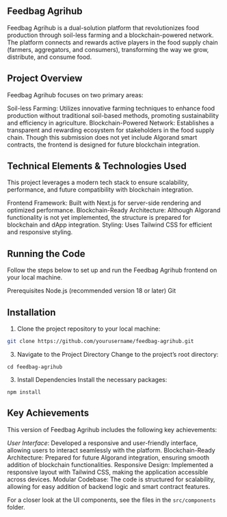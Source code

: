 ## **Feedbag Agrihub**

Feedbag Agrihub is a dual-solution platform that revolutionizes food production through soil-less farming and a blockchain-powered network. The platform connects and rewards active players in the food supply chain (farmers, aggregators, and consumers), transforming the way we grow, distribute, and consume food.


## **Project Overview**
Feedbag Agrihub focuses on two primary areas:

Soil-less Farming: Utilizes innovative farming techniques to enhance food production without traditional soil-based methods, promoting sustainability and efficiency in agriculture.
Blockchain-Powered Network: Establishes a transparent and rewarding ecosystem for stakeholders in the food supply chain. Though this submission does not yet include Algorand smart contracts, the frontend is designed for future blockchain integration.

## **Technical Elements & Technologies Used**
This project leverages a modern tech stack to ensure scalability, performance, and future compatibility with blockchain integration.

Frontend Framework: Built with Next.js for server-side rendering and optimized performance.
Blockchain-Ready Architecture: Although Algorand functionality is not yet implemented, the structure is prepared for blockchain and dApp integration.
Styling: Uses Tailwind CSS for efficient and responsive styling.

## **Running the Code**
Follow the steps below to set up and run the Feedbag Agrihub frontend on your local machine.

Prerequisites
Node.js (recommended version 18 or later)
Git


## **Installation**

1. Clone the project repository to your local machine:

```bash 
git clone https://github.com/yourusername/feedbag-agrihub.git
```
3. Navigate to the Project Directory
Change to the project’s root directory:

```cd feedbag-agrihub```


3. Install Dependencies
Install the necessary packages:

```npm install```



## **Key Achievements**
This version of Feedbag Agrihub includes the following key achievements:

*User Interface*: Developed a responsive and user-friendly interface, allowing users to interact seamlessly with the platform.
Blockchain-Ready Architecture: Prepared for future Algorand integration, ensuring smooth addition of blockchain functionalities.
Responsive Design: Implemented a responsive layout with Tailwind CSS, making the application accessible across devices.
Modular Codebase: The code is structured for scalability, allowing for easy addition of backend logic and smart contract features.


For a closer look at the UI components, see the files in the `src/components` folder.
